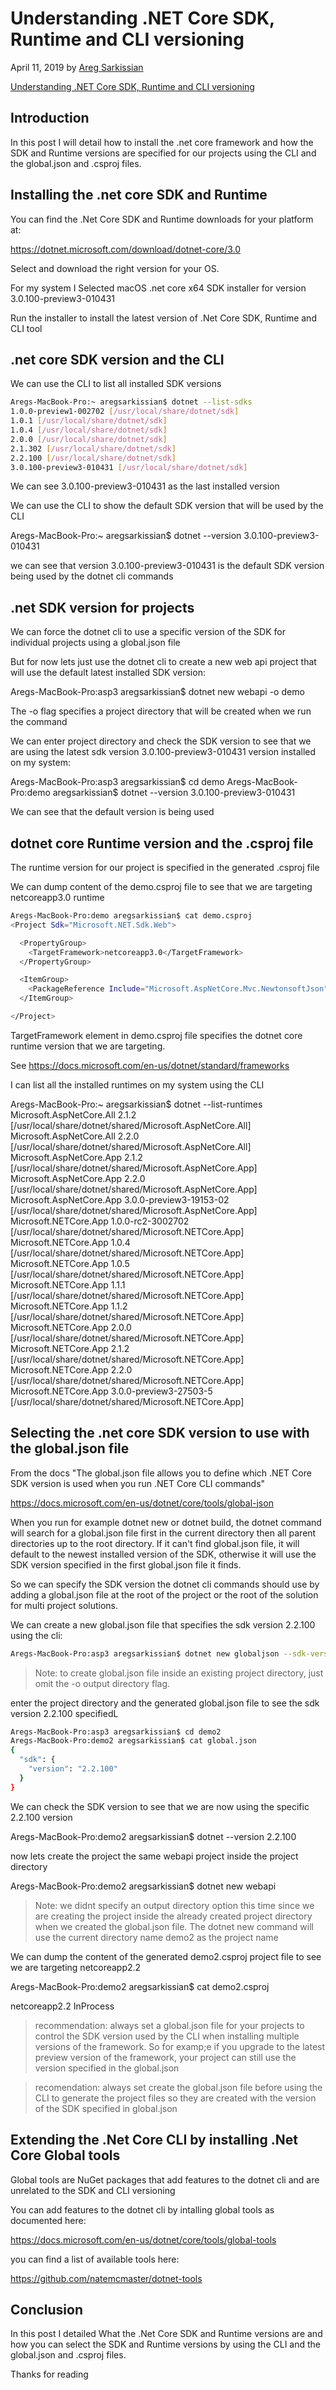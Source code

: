 # Understanding .NET Core SDK, Runtime and CLI versioning

April 11, 2019 by [Areg Sarkissian](https://aregcode.com/about)

[Understanding .NET Core SDK, Runtime and CLI versioning](https://aregcode.com/blog/2019/dotnetcore-understanding-sdk-runtime-cli-versioning)

## Introduction

In this post I will detail how to install the .net core framework and how the SDK and Runtime versions are specified for our projects using the CLI and the global.json and .csproj files.

## Installing the .net core SDK and Runtime

You can find the .Net Core SDK and Runtime downloads for your platform at:

https://dotnet.microsoft.com/download/dotnet-core/3.0

Select and download the right version for your OS.

For my system I Selected macOS .net core x64 SDK installer for version 3.0.100-preview3-010431

Run the installer to install the latest version of .Net Core SDK, Runtime and CLI tool

## .net core SDK version and the CLI

We can use the CLI to list all installed SDK versions

```bash
Aregs-MacBook-Pro:~ aregsarkissian$ dotnet --list-sdks
1.0.0-preview1-002702 [/usr/local/share/dotnet/sdk]
1.0.1 [/usr/local/share/dotnet/sdk]
1.0.4 [/usr/local/share/dotnet/sdk]
2.0.0 [/usr/local/share/dotnet/sdk]
2.1.302 [/usr/local/share/dotnet/sdk]
2.2.100 [/usr/local/share/dotnet/sdk]
3.0.100-preview3-010431 [/usr/local/share/dotnet/sdk]
```

We can see 3.0.100-preview3-010431 as the last installed version

We can use the CLI to show the default SDK version that will be used by the CLI

Aregs-MacBook-Pro:~ aregsarkissian$ dotnet --version
3.0.100-preview3-010431

we can see that version 3.0.100-preview3-010431 is the default SDK version being used by the dotnet cli commands

## .net SDK version for projects

We can force the dotnet cli to use a specific version of the SDK for individual 
projects using a global.json file

But for now lets just use the dotnet cli to create a new web api project that will
use the default latest installed SDK version: 

Aregs-MacBook-Pro:asp3 aregsarkissian$ dotnet new webapi -o demo

The -o flag specifies a project directory that will be created when we run the command

We can enter project directory and check the SDK version to see that we are using the 
latest sdk version 3.0.100-preview3-010431 version installed on my system:

Aregs-MacBook-Pro:asp3 aregsarkissian$ cd demo
Aregs-MacBook-Pro:demo aregsarkissian$ dotnet --version
3.0.100-preview3-010431

We can see that the default version is being used

## dotnet core Runtime version and the .csproj file

The runtime version for our project is specified in the generated .csproj file 

We can  dump content of the demo.csproj file to see that we are targeting netcoreapp3.0 runtime

```bash
Aregs-MacBook-Pro:demo aregsarkissian$ cat demo.csproj
<Project Sdk="Microsoft.NET.Sdk.Web">

  <PropertyGroup>
    <TargetFramework>netcoreapp3.0</TargetFramework>
  </PropertyGroup>

  <ItemGroup>
    <PackageReference Include="Microsoft.AspNetCore.Mvc.NewtonsoftJson" Version="3.0.0-preview3-19153-02" />
  </ItemGroup>

</Project>
```

TargetFramework element in demo.csproj file specifies the dotnet core runtime version
that we are targeting.

See https://docs.microsoft.com/en-us/dotnet/standard/frameworks

I can list all the installed runtimes on my system using the CLI


Aregs-MacBook-Pro:~ aregsarkissian$ dotnet --list-runtimes
Microsoft.AspNetCore.All 2.1.2 [/usr/local/share/dotnet/shared/Microsoft.AspNetCore.All]
Microsoft.AspNetCore.All 2.2.0 [/usr/local/share/dotnet/shared/Microsoft.AspNetCore.All]
Microsoft.AspNetCore.App 2.1.2 [/usr/local/share/dotnet/shared/Microsoft.AspNetCore.App]
Microsoft.AspNetCore.App 2.2.0 [/usr/local/share/dotnet/shared/Microsoft.AspNetCore.App]
Microsoft.AspNetCore.App 3.0.0-preview3-19153-02 [/usr/local/share/dotnet/shared/Microsoft.AspNetCore.App]
Microsoft.NETCore.App 1.0.0-rc2-3002702 [/usr/local/share/dotnet/shared/Microsoft.NETCore.App]
Microsoft.NETCore.App 1.0.4 [/usr/local/share/dotnet/shared/Microsoft.NETCore.App]
Microsoft.NETCore.App 1.0.5 [/usr/local/share/dotnet/shared/Microsoft.NETCore.App]
Microsoft.NETCore.App 1.1.1 [/usr/local/share/dotnet/shared/Microsoft.NETCore.App]
Microsoft.NETCore.App 1.1.2 [/usr/local/share/dotnet/shared/Microsoft.NETCore.App]
Microsoft.NETCore.App 2.0.0 [/usr/local/share/dotnet/shared/Microsoft.NETCore.App]
Microsoft.NETCore.App 2.1.2 [/usr/local/share/dotnet/shared/Microsoft.NETCore.App]
Microsoft.NETCore.App 2.2.0 [/usr/local/share/dotnet/shared/Microsoft.NETCore.App]
Microsoft.NETCore.App 3.0.0-preview3-27503-5 [/usr/local/share/dotnet/shared/Microsoft.NETCore.App]



## Selecting the .net core SDK version to use with the global.json file

From the docs "The global.json file allows you to define which .NET Core SDK version is 
used when you run .NET Core CLI commands"

https://docs.microsoft.com/en-us/dotnet/core/tools/global-json

When you run for example dotnet new or dotnet build, the dotnet command will search for a global.json
file first in the current directory then all parent directories up to the root directory. 
If it can't find global.json file, it will default to the newest installed version of the SDK, otherwise
it will use the SDK version specified in the first global.json file it finds.

So we can specify the SDK version the dotnet cli commands should use 
by adding a global.json file at the root of the project or the root of
the solution for multi project solutions.  

We can create a new global.json file that specifies the sdk version 2.2.100 using the cli:

```bash
Aregs-MacBook-Pro:asp3 aregsarkissian$ dotnet new globaljson --sdk-version 2.2.100 -o demo2
```

> Note: to create global.json file inside an existing project directory, just omit the -o output directory flag.

enter the project directory and the generated global.json file to see the sdk version 2.2.100 specifiedL

```bash
Aregs-MacBook-Pro:asp3 aregsarkissian$ cd demo2
Aregs-MacBook-Pro:demo2 aregsarkissian$ cat global.json
{
  "sdk": {
    "version": "2.2.100"
  }
}
```

We can check the SDK version to see that we are now using the specific 2.2.100 version

Aregs-MacBook-Pro:demo2 aregsarkissian$ dotnet --version
2.2.100

now lets create the project the same webapi project inside the project directory

Aregs-MacBook-Pro:demo2 aregsarkissian$ dotnet new webapi

> Note: we didnt specify an output directory option this time since we are creating the project
inside the already created project directory when we created the global.json file. The
dotnet new command will use the current directory name demo2 as the project name


We can dump the content of the generated demo2.csproj project file to see we are targeting netcoreapp2.2

Aregs-MacBook-Pro:demo2 aregsarkissian$ cat demo2.csproj
<Project Sdk="Microsoft.NET.Sdk.Web">

  <PropertyGroup>
    <TargetFramework>netcoreapp2.2</TargetFramework>
    <AspNetCoreHostingModel>InProcess</AspNetCoreHostingModel>
  </PropertyGroup>

  <ItemGroup>
    <PackageReference Include="Microsoft.AspNetCore.App" />
    <PackageReference Include="Microsoft.AspNetCore.Razor.Design" Version="2.2.0" PrivateAssets="All" />
  </ItemGroup>

</Project>


> recommendation: always set a global.json file for your projects to 
control the SDK version used by the CLI when installing multiple versions of the
framework. So for examp;e if you upgrade to the latest preview version of the 
framework, your project can still use the version specified in the global.json

> recomendation: always set create the global.json file before using the CLI to 
generate the project files so they are created with the version of the SDK specified
in global.json

## Extending the .Net Core CLI by installing .Net Core Global tools

Global tools are NuGet packages that add features to the dotnet cli and are unrelated to the SDK and CLI versioning

You can add features to the dotnet cli by intalling global tools as documented here:

https://docs.microsoft.com/en-us/dotnet/core/tools/global-tools

you can find a list of available tools here:

https://github.com/natemcmaster/dotnet-tools

## Conclusion

In this post I detailed What the .Net Core SDK and Runtime versions are and how you can select the SDK and Runtime versions by using the CLI and the global.json and .csproj files.

Thanks for reading





